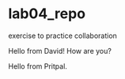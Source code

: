 # lab04_repo
exercise to practice collaboration


Hello from David! How are you?

Hello from Pritpal.